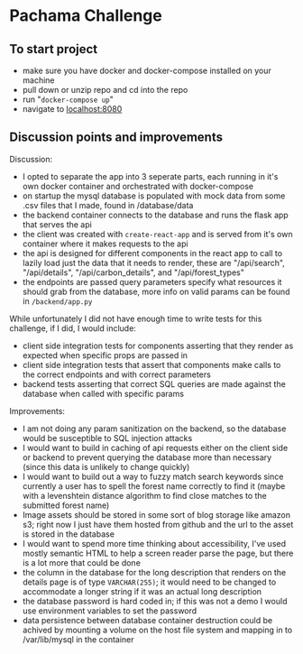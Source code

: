 # Pachama Challenge


## To start project


- make sure you have docker and docker-compose installed on your machine
- pull down or unzip repo and cd into the repo
- run "`docker-compose up`"
- navigate to [localhost:8080](http://localhost:8080/)


## Discussion points and improvements


Discussion:
- I opted to separate the app into 3 seperate parts, each running in it's own docker container and orchestrated with docker-compose
- on startup the mysql database is populated with mock data from some .csv files that I made, found in /database/data
- the backend container connects to the database and runs the flask app that serves the api
- the client was created with `create-react-app` and is served from it's own container where it makes requests to the api
- the api is designed for different components in the react app to call to lazily load just the data that it needs to render, these are "/api/search", "/api/details", "/api/carbon_details", and "/api/forest_types"
- the endpoints are passed query parameters specify what resources it should grab from the database, more info on valid params can be found in `/backend/app.py`


While unfortunately I did not have enough time to write tests for this challenge, if I did, I would include:
- client side integration tests for components asserting that they render as expected when specific props are passed in
- client side integration tests that assert that components make calls to the correct endpoints and with correct parameters
- backend tests asserting that correct SQL queries are made against the database when called with specific params


Improvements:
- I am not doing any param sanitization on the backend, so the database would be susceptible to SQL injection attacks
- I would want to build in caching of api requests either on the client side or backend to prevent querying the database more than necessary (since this data is unlikely to change quickly)
- I would want to build out a way to fuzzy match search keywords since currently a user has to spell the forest name correctly to find it (maybe with a levenshtein distance algorithm to find close matches to the submitted forest name)
- Image assets should be stored in some sort of blog storage like amazon s3; right now I just have them hosted from github and the url to the asset is stored in the database
- I would want to spend more time thinking about accessibility, I've used mostly semantic HTML to help a screen reader parse the page, but there is a lot more that could be done
- the column in the database for the long description that renders on the details page is of type `VARCHAR(255)`; it would need to be changed to accommodate a longer string if it was an actual long description
- the database password is hard coded in; if this was not a demo I would use environment variables to set the password
- data persistence between database container destruction could be achived by mounting a volume on the host file system and mapping in to /var/lib/mysql in the container 
